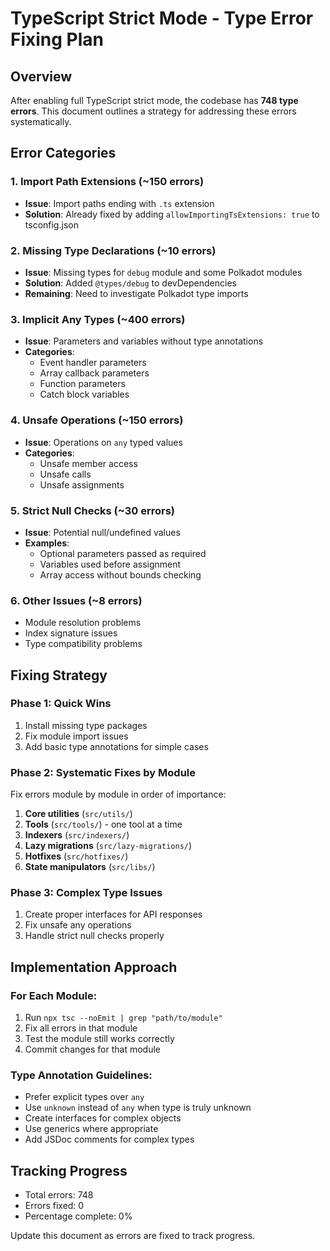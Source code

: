 # TypeScript Strict Mode - Type Error Fixing Plan

## Overview
After enabling full TypeScript strict mode, the codebase has **748 type errors**. This document outlines a strategy for addressing these errors systematically.

## Error Categories

### 1. Import Path Extensions (~150 errors)
- **Issue**: Import paths ending with `.ts` extension
- **Solution**: Already fixed by adding `allowImportingTsExtensions: true` to tsconfig.json

### 2. Missing Type Declarations (~10 errors)
- **Issue**: Missing types for `debug` module and some Polkadot modules
- **Solution**: Added `@types/debug` to devDependencies
- **Remaining**: Need to investigate Polkadot type imports

### 3. Implicit Any Types (~400 errors)
- **Issue**: Parameters and variables without type annotations
- **Categories**:
  - Event handler parameters
  - Array callback parameters
  - Function parameters
  - Catch block variables

### 4. Unsafe Operations (~150 errors)
- **Issue**: Operations on `any` typed values
- **Categories**:
  - Unsafe member access
  - Unsafe calls
  - Unsafe assignments

### 5. Strict Null Checks (~30 errors)
- **Issue**: Potential null/undefined values
- **Examples**:
  - Optional parameters passed as required
  - Variables used before assignment
  - Array access without bounds checking

### 6. Other Issues (~8 errors)
- Module resolution problems
- Index signature issues
- Type compatibility problems

## Fixing Strategy

### Phase 1: Quick Wins
1. Install missing type packages
2. Fix module import issues
3. Add basic type annotations for simple cases

### Phase 2: Systematic Fixes by Module
Fix errors module by module in order of importance:
1. **Core utilities** (`src/utils/`)
2. **Tools** (`src/tools/`) - one tool at a time
3. **Indexers** (`src/indexers/`)
4. **Lazy migrations** (`src/lazy-migrations/`)
5. **Hotfixes** (`src/hotfixes/`)
6. **State manipulators** (`src/libs/`)

### Phase 3: Complex Type Issues
1. Create proper interfaces for API responses
2. Fix unsafe any operations
3. Handle strict null checks properly

## Implementation Approach

### For Each Module:
1. Run `npx tsc --noEmit | grep "path/to/module"`
2. Fix all errors in that module
3. Test the module still works correctly
4. Commit changes for that module

### Type Annotation Guidelines:
- Prefer explicit types over `any`
- Use `unknown` instead of `any` when type is truly unknown
- Create interfaces for complex objects
- Use generics where appropriate
- Add JSDoc comments for complex types

## Tracking Progress
- Total errors: 748
- Errors fixed: 0
- Percentage complete: 0%

Update this document as errors are fixed to track progress.
